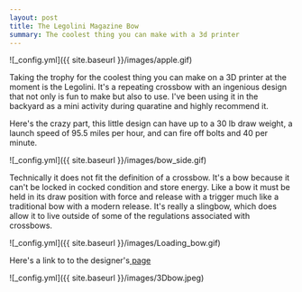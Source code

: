 ```yaml
---
layout: post
title: The Legolini Magazine Bow
summary: The coolest thing you can make with a 3d printer
---
```


![_config.yml]({{ site.baseurl }}/images/apple.gif)

Taking the trophy for the coolest thing you can make on a 3D printer at the moment is the Legolini. It's a repeating crossbow with an ingenious design that not only is fun to make but also to use. I've been using it in the backyard as a mini activity during quaratine and highly recommend it.

<!-- Import the component -->
<script type="module" src="https://unpkg.com/@google/model-viewer/dist/model-viewer.js"></script>
<script nomodule src="https://unpkg.com/@google/model-viewer/dist/model-viewer-legacy.js"></script>

<!-- Use it like any other HTML element -->
<model-viewer src="/images/Combined3Dbow.glb" style="width:500px; height:500px;" auto-rotate camera-controls camera-orbit="180deg 30deg 105%"></model-viewer>

Here's the crazy part, this little design can have up to a 30 lb draw weight, a launch speed of 95.5 miles per hour, and can fire off bolts and 40 per minute. 

![_config.yml]({{ site.baseurl }}/images/bow_side.gif)

Technically it does not fit the definition of a crossbow. It's a bow because it can't be locked in cocked condition and store energy. Like a bow it must be held in its draw position with force and release with a trigger much like a traditional bow with a modern release. It's really a slingbow, which does allow it to live outside of some of the regulations associated with crossbows.

![_config.yml]({{ site.baseurl }}/images/Loading_bow.gif)

Here's a link to to the designer's<a href="https://legolini.com/"> page </a>

![_config.yml]({{ site.baseurl }}/images/3Dbow.jpeg)
